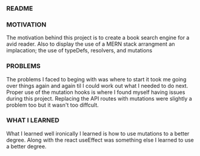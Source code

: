 ### README
### MOTIVATION
The motivation behind this project is to create a book search engine for a avid reader. Also to display the use of a MERN stack arrangment an implacation; the use of typeDefs, resolvers, and mutations

### PROBLEMS
The problems I faced to beging with was where to start it took me going over things again and again til I could work out what I needed to do next. 
Proper use of the mutation hooks is where I found myself having issues during this project.
Replacing the API routes with mutations were slightly a problem too but it wasn't too diffcult.

### WHAT I LEARNED
What I learned  well ironically I learned is how to use mutations to a better degree.
Along with the react useEffect was something else I learned to use a better degree.
